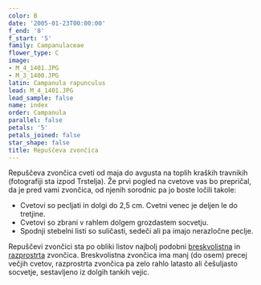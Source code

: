 ```yaml
---
color: B
date: '2005-01-23T00:00:00'
f_end: '8'
f_start: '5'
family: Campanulaceae
flower_type: C
image:
- M_4_1401.JPG
- M_3_1400.JPG
latin: Campanula rapunculus
lead: M_4_1401.JPG
lead_sample: false
name: index
order: Campanula
parallel: false
petals: '5'
petals_joined: false
star_shape: false
title: Repuščeva zvončica
---
```

Repuščeva zvončica cveti od maja do avgusta na toplih kraških travnikih (fotografiji sta izpod Trstelja). Že prvi pogled na cvetove vas bo prepričal, da je pred vami zvončica, od njenih sorodnic pa jo boste ločili takole:

-   Cvetovi so pecljati in dolgi do 2,5 cm. Cvetni venec je deljen le do tretjine.
-   Cvetovi so zbrani v rahlem dolgem grozdastem socvetju.
-   Spodnji stebelni listi so suličasti, sedeči ali pa imajo nerazločne peclje.

Repuščevi zvončici sta po obliki listov najbolj podobni [breskvolistna](../CampanulaPersicifolia(BreskvolistnaZvoncica)/si_CampanulaPersicifolia(BreskvolistnaZvoncica).asp) in [razprostrta](../CampanulaPatula(RazprostrtaZvoncica)/si_CampanulaPatula(RazprostrtaZvoncica).asp) zvončica. Breskvolistna zvončica ima manj (do osem) precej večjih cvetov, razprostrta zvončica pa zelo rahlo latasto ali češuljasto socvetje, sestavljeno iz dolgih tankih vejic.
